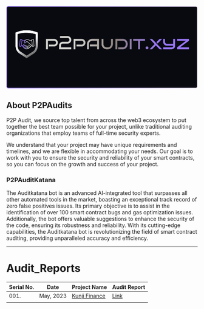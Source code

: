 ![](assets/bannerp2p.png)

## About P2PAudits
P2P Audit, we source top talent from across the web3 ecosystem to put together the best team possible for your project, unlike traditional auditing organizations that employ teams of full-time security experts.

We understand that your project may have unique requirements and timelines, and we are flexible in accommodating your needs. Our goal is to work with you to ensure the security and reliability of your smart contracts, so you can focus on the growth and success of your project.

### P2PAuditKatana
The Auditkatana bot is an advanced AI-integrated tool that surpasses all other automated tools in the market, boasting an exceptional track record of zero false positives issues. Its primary objective is to assist in the identification of over 100 smart contract bugs and gas optimization issues. Additionally, the bot offers valuable suggestions to enhance the security of the code, ensuring its robustness and reliability. With its cutting-edge capabilities, the Auditkatana bot is revolutionizing the field of smart contract auditing, providing unparalleled accuracy and efficiency.

---

# Audit_Reports

| Serial No. | Date      | Project Name  | Audit Report |
|------------|-----------|---------------|--------------|
| 001.       | May, 2023 | [Kunji Finance](https://www.kunji.finance/) |      [Link](https://www.p2paudit.xyz/reports/001-Kunji-Finance)        |
|            |           |               |              |
